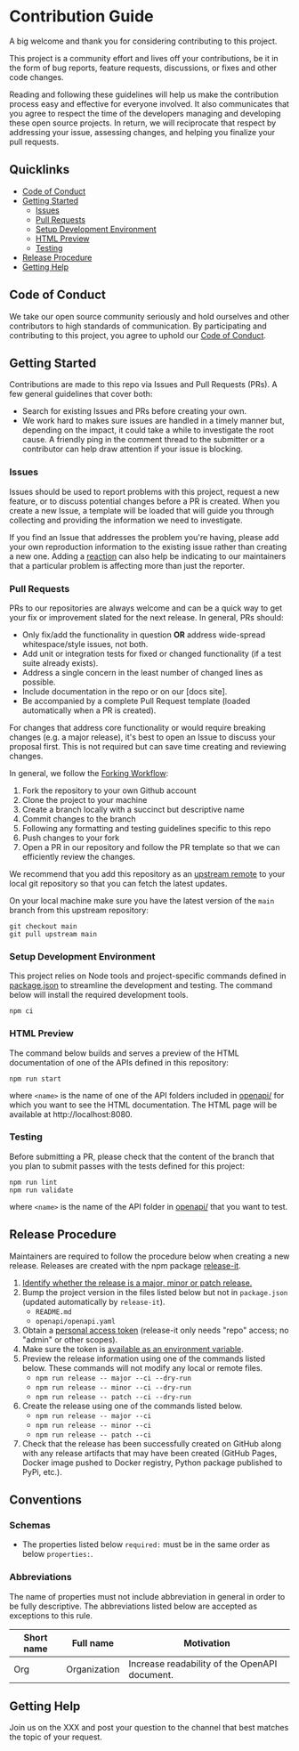 # Contribution Guide

A big welcome and thank you for considering contributing to this project.

This project is a community effort and lives off your contributions, be it in
the form of bug reports, feature requests, discussions, or fixes and other code
changes.

Reading and following these guidelines will help us make the contribution
process easy and effective for everyone involved. It also communicates that you
agree to respect the time of the developers managing and developing these open
source projects. In return, we will reciprocate that respect by addressing your
issue, assessing changes, and helping you finalize your pull requests.

## Quicklinks

- [Code of Conduct](#code-of-conduct)
- [Getting Started](#getting-started)
    - [Issues](#issues)
    - [Pull Requests](#pull-requests)
    - [Setup Development Environment](#setup-development-environment)
    - [HTML Preview](#html-preview)
    - [Testing](#testing)
- [Release Procedure](#release-procedure)
- [Getting Help](#getting-help)

## Code of Conduct

We take our open source community seriously and hold ourselves and other
contributors to high standards of communication. By participating and
contributing to this project, you agree to uphold our [Code of Conduct].

## Getting Started

Contributions are made to this repo via Issues and Pull Requests (PRs). A few
general guidelines that cover both:

- Search for existing Issues and PRs before creating your own.
- We work hard to makes sure issues are handled in a timely manner but,
  depending on the impact, it could take a while to investigate the root cause.
  A friendly ping in the comment thread to the submitter or a contributor can
  help draw attention if your issue is blocking.

### Issues

Issues should be used to report problems with this project, request a new
feature, or to discuss potential changes before a PR is created. When you create
a new Issue, a template will be loaded that will guide you through collecting
and providing the information we need to investigate.

If you find an Issue that addresses the problem you're having, please add your
own reproduction information to the existing issue rather than creating a new
one. Adding a [reaction] can also help be indicating to our maintainers that a
particular problem is affecting more than just the reporter.

### Pull Requests

PRs to our repositories are always welcome and can be a quick way to get your
fix or improvement slated for the next release. In general, PRs should:

- Only fix/add the functionality in question **OR** address wide-spread
  whitespace/style issues, not both.
- Add unit or integration tests for fixed or changed functionality (if a test
  suite already exists).
- Address a single concern in the least number of changed lines as possible.
- Include documentation in the repo or on our [docs site].
- Be accompanied by a complete Pull Request template (loaded automatically when
  a PR is created).

For changes that address core functionality or would require breaking changes
(e.g. a major release), it's best to open an Issue to discuss your proposal
first. This is not required but can save time creating and reviewing changes.

In general, we follow the [Forking Workflow]:

1. Fork the repository to your own Github account
2. Clone the project to your machine
3. Create a branch locally with a succinct but descriptive name
4. Commit changes to the branch
5. Following any formatting and testing guidelines specific to this repo
6. Push changes to your fork
7. Open a PR in our repository and follow the PR template so that we can
   efficiently review the changes.

We recommend that you add this repository as an [upstream remote] to your local
git repository so that you can fetch the latest updates.

On your local machine make sure you have the latest version of the `main` branch
from this upstream repository:

    git checkout main
    git pull upstream main

### Setup Development Environment

This project relies on Node tools and project-specific commands defined in
[package.json] to streamline the development and testing. The command below will
install the required development tools.

    npm ci

### HTML Preview

The command below builds and serves a preview of the HTML documentation of one
of the APIs defined in this repository:

    npm run start

where `<name>` is the name of one of the API folders included in [openapi/] for
which you want to see the HTML documentation. The HTML page will be available at
http://localhost:8080.

### Testing

Before submitting a PR, please check that the content of the branch that you
plan to submit passes with the tests defined for this project:

    npm run lint
    npm run validate

where `<name>` is the name of the API folder in [openapi/] that you want to
test.

## Release Procedure

Maintainers are required to follow the procedure below when creating a new
release. Releases are created with the npm package [release-it].

1. [Identify whether the release is a major, minor or patch release.]
2. Bump the project version in the files listed below but not in `package.json`
   (updated automatically by `release-it`).
   - `README.md`
   - `openapi/openapi.yaml`
3. Obtain a [personal access token] (release-it only needs "repo" access; no
   "admin" or other scopes).
4. Make sure the token is [available as an environment variable].
5. Preview the release information using one of the commands listed below. These
   commands will not modify any local or remote files.
    - `npm run release -- major --ci --dry-run`
    - `npm run release -- minor --ci --dry-run`
    - `npm run release -- patch --ci --dry-run`
6. Create the release using one of the commands listed below.
    - `npm run release -- major --ci`
    - `npm run release -- minor --ci`
    - `npm run release -- patch --ci`
7. Check that the release has been successfully created on GitHub along with any
   release artifacts that may have been created (GitHub Pages, Docker image
   pushed to Docker registry, Python package published to PyPi, etc.).

## Conventions

### Schemas

- The properties listed below `required:` must be in the same order as below `properties:`.

### Abbreviations

The name of properties must not include abbreviation in general in order to be
fully descriptive. The abbreviations listed below are accepted as exceptions to
this rule.

Short name | Full name | Motivation
-----------|-----------|-----------
Org | Organization | Increase readability of the OpenAPI document.

## Getting Help

Join us on the XXX and post your question to the channel that best matches the
topic of your request.

<!-- Links -->

[Code of Conduct]: CODE-OF-CONDUCT.md
[upstream remote]: https://help.github.com/en/articles/configuring-a-remote-for-a-fork
[reaction]: https://github.blog/2016-03-10-add-reactions-to-pull-requests-issues-and-comments/
[Forking Workflow]: https://www.atlassian.com/git/tutorials/comparing-workflows/forking-workflow
[package.json]: ../package.json
[openapi/]: ../openapi/
[release-it]: https://github.com/release-it/release-it
[Identify whether the release is a major, minor or patch release.]: https://semver.org/#summary
[personal access token]: https://github.com/settings/tokens/new?scopes=repo&description=release-it
[available as an environment variable]: https://github.com/release-it/release-it/blob/master/docs/environment-variables.md